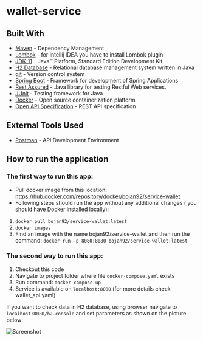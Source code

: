 # wallet-service
## Built With
 - [Maven](https://maven.apache.org/) - Dependency Management
 - [Lombok](https://projectlombok.org/) - for Intellij IDEA you have to install Lombok plugin
 - [JDK-11](https://www.oracle.com/java/technologies/javase-jdk8-downloads.html) - Java™ Platform, Standard Edition Development Kit
 - [H2 Database](https://en.wikipedia.org/wiki/H2_(DBMS)) - Relational database management system written in Java
 - [git](https://git-scm.com/) - Version control system
 - [Spring Boot](https://spring.io/projects/spring-boot) - Framework for development of Spring Applications
 - [Rest Assured](https://rest-assured.io/) - Java library for testing Restful Web services.
 - [JUnit](https://junit.org/junit5/) - Testing framework for Java
 - [Docker](https://www.docker.com/) - Open source containerization platform
 - [Open API Specification](https://swagger.io/specification/) - REST API specification

## External Tools Used
 - [Postman](https://www.postman.com/) - API Development Environment

## How to run the application
###  The first way to run this app:
 - Pull docker image from this location: https://hub.docker.com/repository/docker/bojan92/service-wallet
 - Following steps should run the app without any additional changes ( you should have Docker installed locally):
  1. `docker pull bojan92/service-wallet:latest`
  2. `docker images`
  3. Find an image with the name bojan92/service-wallet and then run the command: `docker run -p 8080:8080 bojan92/service-wallet:latest` 
### The second way to run this app:
  1. Checkout this code
  2. Navigate to project folder where file `docker-compose.yaml` exists
  3. Run command: `docker-compose up`
  4. Service is available on `localhost:8080` (for more details check wallet_api.yaml)


If you want to check data in H2 database, using browser navigate to `localhost:8080/h2-console` and set parameters as shown on the picture below:

![Screenshot](https://user-images.githubusercontent.com/15815459/150154770-e120b0f7-f213-4cba-b4be-235552528c74.png)
